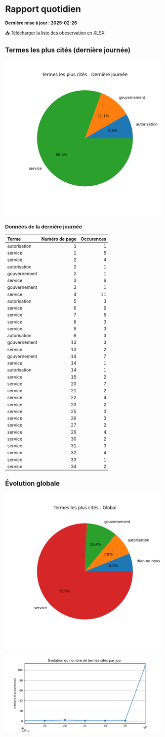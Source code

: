 # Rapport quotidien

**Dernière mise à jour : 2025-02-26**

[📥 Télécharger la liste des obeservation en XLSX](https://github.com/LlrdntCORDER/VeilleMoniteur/releases/latest/download/Data.xlsx)

## Termes les plus cités (dernière journée)

![Graphique](img/last_day_pie.png)

### Données de la dernière journée

| Terme        |   Numéro de page |   Occurences |
|:-------------|-----------------:|-------------:|
| autorisation |                1 |            1 |
| service      |                1 |            5 |
| service      |                2 |            4 |
| autorisation |                2 |            1 |
| gouvernement |                2 |            1 |
| service      |                3 |            6 |
| gouvernement |                3 |            1 |
| service      |                4 |           11 |
| autorisation |                5 |            3 |
| service      |                6 |            6 |
| service      |                7 |            5 |
| service      |                8 |            3 |
| service      |                9 |            3 |
| autorisation |                9 |            3 |
| gouvernement |               13 |            3 |
| service      |               13 |            2 |
| gouvernement |               14 |            7 |
| service      |               14 |            1 |
| autorisation |               14 |            1 |
| service      |               19 |            2 |
| service      |               20 |            7 |
| service      |               21 |            2 |
| service      |               22 |            4 |
| service      |               23 |            2 |
| service      |               25 |            3 |
| service      |               26 |            3 |
| service      |               27 |            2 |
| service      |               29 |            4 |
| service      |               30 |            2 |
| service      |               31 |            3 |
| service      |               32 |            4 |
| service      |               33 |            1 |
| service      |               34 |            2 |

## Évolution globale

![Graphique](img/global_pie.png)

![Graphique](img/evolution_line.png)

